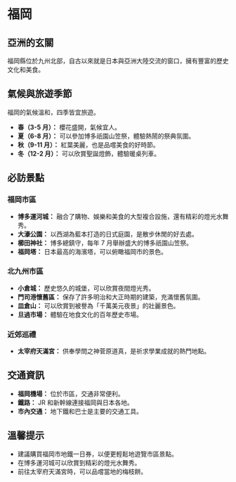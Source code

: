 # 福岡

## 亞洲的玄關

福岡縣位於九州北部，自古以來就是日本與亞洲大陸交流的窗口，擁有豐富的歷史文化和美食。

## 氣候與旅遊季節

福岡的氣候溫和，四季皆宜旅遊。

*   **春（3-5 月）：** 櫻花盛開，氣候宜人。
*   **夏（6-8 月）：** 可以參加博多祇園山笠祭，體驗熱鬧的祭典氛圍。
*   **秋（9-11 月）：** 紅葉美麗，也是品嚐美食的好時節。
*   **冬（12-2 月）：** 可以欣賞聖誕燈飾，體驗暖桌列車。

## 必訪景點

### 福岡市區

*   **博多運河城：** 融合了購物、娛樂和美食的大型複合設施，還有精彩的燈光水舞秀。
*   **大濠公園：** 以西湖為藍本打造的日式庭園，是散步休閒的好去處。
*   **櫛田神社：** 博多總鎮守，每年 7 月舉辦盛大的博多祇園山笠祭。
*   **福岡塔：** 日本最高的海濱塔，可以俯瞰福岡市的景色。

### 北九州市區

*   **小倉城：** 歷史悠久的城堡，可以欣賞夜間燈光秀。
*   **門司港懷舊區：** 保存了許多明治和大正時期的建築，充滿懷舊氛圍。
*   **皿倉山：** 可以欣賞到被譽為「千萬美元夜景」的壯麗景色。
*   **旦過市場：** 體驗在地食文化的百年歷史市場。

### 近郊巡禮

*   **太宰府天滿宮：** 供奉學問之神菅原道真，是祈求學業成就的熱門地點。

## 交通資訊

*   **福岡機場：** 位於市區，交通非常便利。
*   **鐵路：** JR 和新幹線連接福岡與日本各地。
*   **市內交通：** 地下鐵和巴士是主要的交通工具。

## 溫馨提示

*   建議購買福岡市地鐵一日券，以便更輕鬆地遊覽市區景點。
*   在博多運河城可以欣賞到精彩的燈光水舞秀。
*   前往太宰府天滿宮時，可以品嚐當地的梅枝餅。
